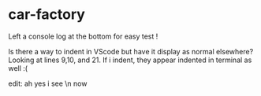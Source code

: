# car-factory

Left a console log at the bottom for easy test ! 

Is there a way to indent in VScode but have it display as normal elsewhere? Looking at lines 9,10, and 21. If i indent, they appear indented in terminal as well :(

edit: ah yes i see \n now
